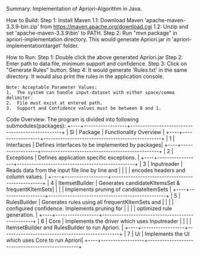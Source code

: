 Summary:
Implementation of Apriori-Algorithm in Java.

How to Build:
  Step 1: Install Maven
		1.1: Download Maven 'apache-maven-3.3.9-bin.zip' from 
			 https://maven.apache.org/download.cgi
		1.2: Unzip and set 'apache-maven-3.3.9\bin' to PATH.
  Step 2: Run "mvn package" in apriori-implementation directory. This would 
		  generate Apriori.jar in 'apriori-implementation\target\' folder.

How to Run:
	Step 1:	Double click the above generated Apriori.jar
	Step 2: Enter path to data file, minimum support and confidence.
	Step 3: Click on "Generate Rules" button.
	Step 4: It would generate 'Rules.txt' in the same directory. 
			It would also print the rules in the application console.
			
	Note: Acceptable Parameter Values:
	1.	The system can handle input-dataset with either space/comma delimiter.
	2.	File must exist at entered path.
	3.	Support and Confidence values must be between 0 and 1.

Code Overview:
	The program is divided into following submodules(packages):
	+----+------------------+-------------------------------------------------+
	| Sl |	Package			|		Functionality Overview		   			  |
	+----+------------------+-------------------------------------------------+
	| 1  | Interfaces		| Defines interfaces to be implemented by packages|
	+----+------------------+-------------------------------------------------+	
	| 2  | Exceptions		| Defines application specific exceptions.		  |
	+----+------------------+-------------------------------------------------+	
	| 3  | Inputreader		| Reads data from the input file line by line and |
	|	 |					| encodes headers and column values.   			  |
	+----+------------------+-------------------------------------------------+
	| 4  | ItemsetBuilder	| Generates candidateKItemsSet & frequentKItemSets|
	|	 |					| Implements pruning of candidateItemSets		  |
	+----+------------------+-------------------------------------------------+
	| 5  | RulesBuilder		| Generates rules using all frequentKItemSets and |
	|	 |					| configured confidence. Implements pruning for   |
	|	 |					| optimized rule generation.				      |
	+----+------------------+-------------------------------------------------+
	| 6  | Core				| Implements the driver which uses Inputreader	  |
	|	 |					| ItemsetBuilder and RulesBuilder to run Apriori. |
	+----+------------------+-------------------------------------------------+	
	| 7  | Ui				| Implements the UI which uses Core to run Apriori|
	+----+------------------+-------------------------------------------------+	

	